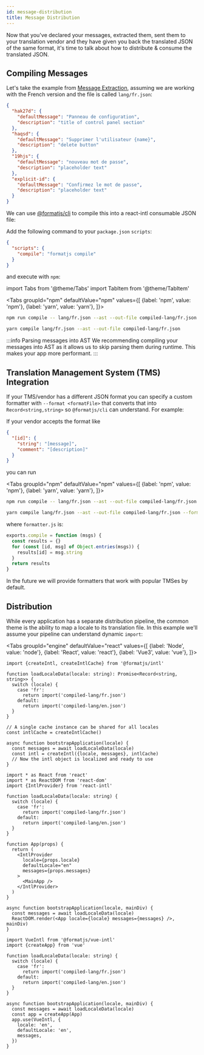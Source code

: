 ```yaml
---
id: message-distribution
title: Message Distribution
---
```


Now that you've declared your messages, extracted them, sent them to your translation vendor and they have given you back the translated JSON of the same format, it's time to talk about how to distribute & consume the translated JSON.

## Compiling Messages

Let's take the example from [Message Extraction](./message-extraction.md), assuming we are working with the French version and the file is called `lang/fr.json`:

```json
{
  "hak27d": {
    "defaultMessage": "Panneau de configuration",
    "description": "title of control panel section"
  },
  "haqsd": {
    "defaultMessage": "Supprimer l'utilisateur {name}",
    "description": "delete button"
  },
  "19hjs": {
    "defaultMessage": "nouveau mot de passe",
    "description": "placeholder text"
  },
  "explicit-id": {
    "defaultMessage": "Confirmez le mot de passe",
    "description": "placeholder text"
  }
}
```

We can use [@formatjs/cli](../tooling/cli.md) to compile this into a react-intl consumable JSON file:

Add the following command to your `package.json` `scripts`:

```json
{
  "scripts": {
    "compile": "formatjs compile"
  }
}
```

and execute with `npm`:

import Tabs from '@theme/Tabs' import TabItem from '@theme/TabItem'

<Tabs
groupId="npm"
defaultValue="npm"
values={[
{label: 'npm', value: 'npm'},
{label: 'yarn', value: 'yarn'},
]}>
<TabItem value="npm">

```sh
npm run compile -- lang/fr.json --ast --out-file compiled-lang/fr.json
```

</TabItem>
<TabItem value="yarn">

```sh
yarn compile lang/fr.json --ast --out-file compiled-lang/fr.json
```

</TabItem>
</Tabs>

:::info Parsing messages into AST We recommending compiling your messages into AST as it allows us to skip parsing them during runtime. This makes your app more performant. :::

## Translation Management System (TMS) Integration

If your TMS/vendor has a different JSON format you can specify a custom formatter with `--format <formatFile>` that converts that into `Record<string,string>` so `@formatjs/cli` can understand. For example:

If your vendor accepts the format like

```json
{
  "[id]": {
    "string": "[message]",
    "comment": "[description]"
  }
}
```

you can run

<Tabs
groupId="npm"
defaultValue="npm"
values={[
{label: 'npm', value: 'npm'},
{label: 'yarn', value: 'yarn'},
]}>
<TabItem value="npm">

```sh
npm run compile -- lang/fr.json --ast --out-file compiled-lang/fr.json --format formatter.js
```

</TabItem>
<TabItem value="yarn">

```sh
yarn compile lang/fr.json --ast --out-file compiled-lang/fr.json --format formatter.js
```

</TabItem>
</Tabs>

where `formatter.js` is:

```js
exports.compile = function (msgs) {
  const results = {}
  for (const [id, msg] of Object.entries(msgs)) {
    results[id] = msg.string
  }
  return results
}
```

In the future we will provide formatters that work with popular TMSes by default.

## Distribution

While every application has a separate distribution pipeline, the common theme is the ability to map a locale to its translation file. In this example we'll assume your pipeline can understand dynamic `import`:

<Tabs
groupId="engine"
defaultValue="react"
values={[
{label: 'Node', value: 'node'},
{label: 'React', value: 'react'},
{label: 'Vue3', value: 'vue'},
]}>

<TabItem value="node">

```tsx
import {createIntl, createIntlCache} from '@formatjs/intl'

function loadLocaleData(locale: string): Promise<Record<string, string>> {
  switch (locale) {
    case 'fr':
      return import('compiled-lang/fr.json')
    default:
      return import('compiled-lang/en.json')
  }
}

// A single cache instance can be shared for all locales
const intlCache = createIntlCache()

async function bootstrapApplication(locale) {
  const messages = await loadLocaleData(locale)
  const intl = createIntl({locale, messages}, intlCache)
  // Now the intl object is localized and ready to use
}
```

</TabItem>

<TabItem value="react">

```tsx
import * as React from 'react'
import * as ReactDOM from 'react-dom'
import {IntlProvider} from 'react-intl'

function loadLocaleData(locale: string) {
  switch (locale) {
    case 'fr':
      return import('compiled-lang/fr.json')
    default:
      return import('compiled-lang/en.json')
  }
}

function App(props) {
  return (
    <IntlProvider
      locale={props.locale}
      defaultLocale="en"
      messages={props.messages}
    >
      <MainApp />
    </IntlProvider>
  )
}

async function bootstrapApplication(locale, mainDiv) {
  const messages = await loadLocaleData(locale)
  ReactDOM.render(<App locale={locale} messages={messages} />, mainDiv)
}
```

</TabItem>
<TabItem value="vue">

```tsx
import VueIntl from '@formatjs/vue-intl'
import {createApp} from 'vue'

function loadLocaleData(locale: string) {
  switch (locale) {
    case 'fr':
      return import('compiled-lang/fr.json')
    default:
      return import('compiled-lang/en.json')
  }
}

async function bootstrapApplication(locale, mainDiv) {
  const messages = await loadLocaleData(locale)
  const app = createApp(App)
  app.use(VueIntl, {
    locale: 'en',
    defaultLocale: 'en',
    messages,
  })
}
```

</TabItem>
</Tabs>
